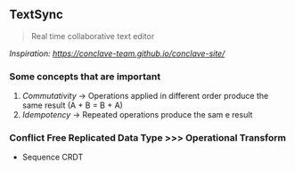 ## TextSync
> Real time collaborative text editor

*Inspiration: https://conclave-team.github.io/conclave-site/*

### Some concepts that are important

1. *Commutativity* -> Operations applied in different order produce the same result (A + B = B + A)
2. *Idempotency* -> Repeated operations produce the sam e result

### Conflict Free Replicated Data Type >>> Operational Transform
  - Sequence CRDT

